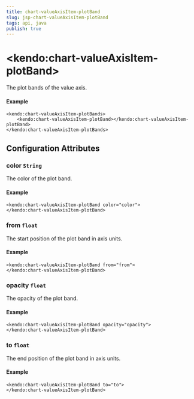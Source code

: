 ```yaml
---
title: chart-valueAxisItem-plotBand
slug: jsp-chart-valueAxisItem-plotBand
tags: api, java
publish: true
---
```


# \<kendo:chart-valueAxisItem-plotBand\>

The plot bands of the value axis.

#### Example
    <kendo:chart-valueAxisItem-plotBands>
        <kendo:chart-valueAxisItem-plotBand></kendo:chart-valueAxisItem-plotBand>
    </kendo:chart-valueAxisItem-plotBands>

## Configuration Attributes

### color `String`

The color of the plot band.

#### Example
    <kendo:chart-valueAxisItem-plotBand color="color">
    </kendo:chart-valueAxisItem-plotBand>

### from `float`

The start position of the plot band in axis units.

#### Example
    <kendo:chart-valueAxisItem-plotBand from="from">
    </kendo:chart-valueAxisItem-plotBand>

### opacity `float`

The opacity of the plot band.

#### Example
    <kendo:chart-valueAxisItem-plotBand opacity="opacity">
    </kendo:chart-valueAxisItem-plotBand>

### to `float`

The end position of the plot band in axis units.

#### Example
    <kendo:chart-valueAxisItem-plotBand to="to">
    </kendo:chart-valueAxisItem-plotBand>

